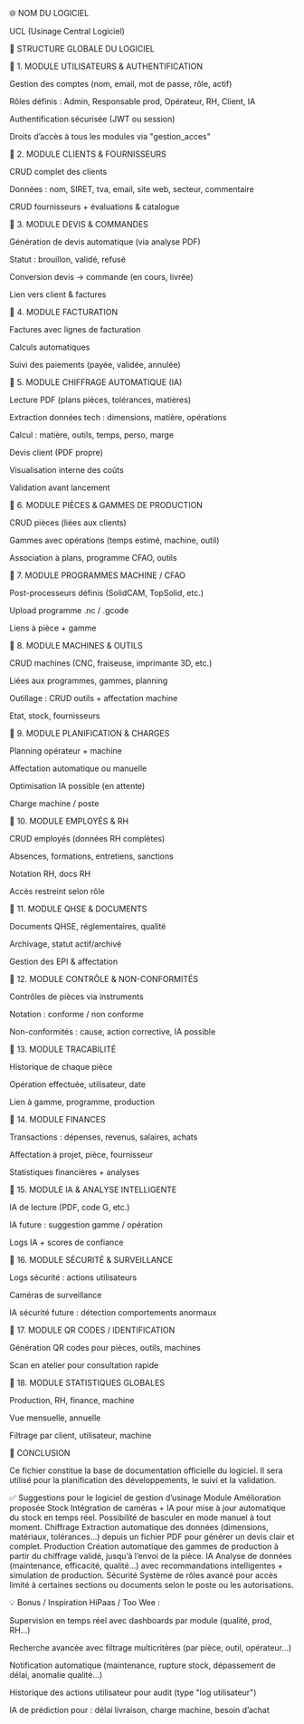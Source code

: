 🌐 NOM DU LOGICIEL

UCL (Usinage Central Logiciel)

📄 STRUCTURE GLOBALE DU LOGICIEL

🔹 1. MODULE UTILISATEURS & AUTHENTIFICATION

Gestion des comptes (nom, email, mot de passe, rôle, actif)

Rôles définis : Admin, Responsable prod, Opérateur, RH, Client, IA

Authentification sécurisée (JWT ou session)

Droits d’accès à tous les modules via "gestion_acces"

🔹 2. MODULE CLIENTS & FOURNISSEURS

CRUD complet des clients

Données : nom, SIRET, tva, email, site web, secteur, commentaire

CRUD fournisseurs + évaluations & catalogue

🔹 3. MODULE DEVIS & COMMANDES

Génération de devis automatique (via analyse PDF)

Statut : brouillon, validé, refusé

Conversion devis → commande (en cours, livrée)

Lien vers client & factures

🔹 4. MODULE FACTURATION

Factures avec lignes de facturation

Calculs automatiques

Suivi des paiements (payée, validée, annulée)

🔹 5. MODULE CHIFFRAGE AUTOMATIQUE (IA)

Lecture PDF (plans pièces, tolérances, matières)

Extraction données tech : dimensions, matière, opérations

Calcul : matière, outils, temps, perso, marge

Devis client (PDF propre)

Visualisation interne des coûts

Validation avant lancement

🔹 6. MODULE PIÈCES & GAMMES DE PRODUCTION

CRUD pièces (liées aux clients)

Gammes avec opérations (temps estimé, machine, outil)

Association à plans, programme CFAO, outils

🔹 7. MODULE PROGRAMMES MACHINE / CFAO

Post-processeurs définis (SolidCAM, TopSolid, etc.)

Upload programme .nc / .gcode

Liens à pièce + gamme

🔹 8. MODULE MACHINES & OUTILS

CRUD machines (CNC, fraiseuse, imprimante 3D, etc.)

Liées aux programmes, gammes, planning

Outillage : CRUD outils + affectation machine

Etat, stock, fournisseurs

🔹 9. MODULE PLANIFICATION & CHARGES

Planning opérateur + machine

Affectation automatique ou manuelle

Optimisation IA possible (en attente)

Charge machine / poste

🔹 10. MODULE EMPLOYÉS & RH

CRUD employés (données RH complètes)

Absences, formations, entretiens, sanctions

Notation RH, docs RH

Accès restreint selon rôle

🔹 11. MODULE QHSE & DOCUMENTS

Documents QHSE, réglementaires, qualité

Archivage, statut actif/archivé

Gestion des EPI & affectation

🔹 12. MODULE CONTRÔLE & NON-CONFORMITÉS

Contrôles de pièces via instruments

Notation : conforme / non conforme

Non-conformités : cause, action corrective, IA possible

🔹 13. MODULE TRACABILITÉ

Historique de chaque pièce

Opération effectuée, utilisateur, date

Lien à gamme, programme, production

🔹 14. MODULE FINANCES

Transactions : dépenses, revenus, salaires, achats

Affectation à projet, pièce, fournisseur

Statistiques financières + analyses

🔹 15. MODULE IA & ANALYSE INTELLIGENTE

IA de lecture (PDF, code G, etc.)

IA future : suggestion gamme / opération

Logs IA + scores de confiance

🔹 16. MODULE SÉCURITÉ & SURVEILLANCE

Logs sécurité : actions utilisateurs

Caméras de surveillance

IA sécurité future : détection comportements anormaux

🔹 17. MODULE QR CODES / IDENTIFICATION

Génération QR codes pour pièces, outils, machines

Scan en atelier pour consultation rapide

🔹 18. MODULE STATISTIQUES GLOBALES

Production, RH, finance, machine

Vue mensuelle, annuelle

Filtrage par client, utilisateur, machine

🔹 CONCLUSION

Ce fichier constitue la base de documentation officielle du logiciel. Il sera utilisé pour la planification des développements, le suivi et la validation.

✅ Suggestions pour le logiciel de gestion d’usinage
Module	Amélioration proposée
Stock	Intégration de caméras + IA pour mise à jour automatique du stock en temps réel. Possibilité de basculer en mode manuel à tout moment.
Chiffrage	Extraction automatique des données (dimensions, matériaux, tolérances…) depuis un fichier PDF pour générer un devis clair et complet.
Production	Création automatique des gammes de production à partir du chiffrage validé, jusqu’à l’envoi de la pièce.
IA	Analyse de données (maintenance, efficacité, qualité…) avec recommandations intelligentes + simulation de production.
Sécurité	Système de rôles avancé pour accès limité à certaines sections ou documents selon le poste ou les autorisations.

💡 Bonus / Inspiration HiPaas / Too Wee :

Supervision en temps réel avec dashboards par module (qualité, prod, RH…)

Recherche avancée avec filtrage multicritères (par pièce, outil, opérateur…)

Notification automatique (maintenance, rupture stock, dépassement de délai, anomalie qualité…)

Historique des actions utilisateur pour audit (type "log utilisateur")

IA de prédiction pour : délai livraison, charge machine, besoin d’achat